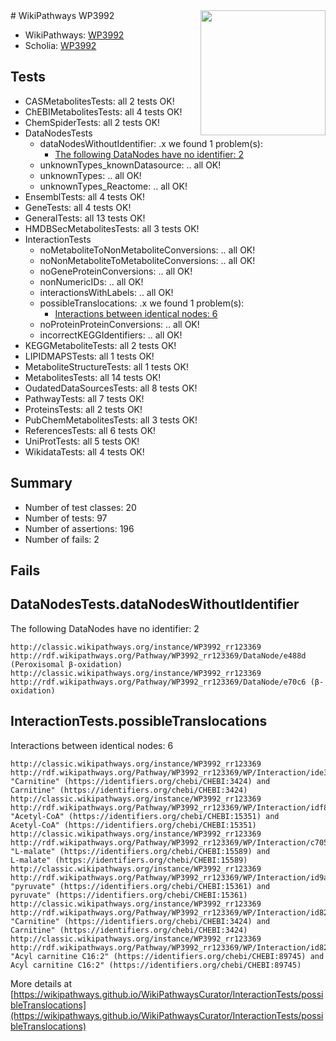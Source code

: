 <img style="float: right; width: 200px" src="https://upload.wikimedia.org/wikipedia/commons/thumb/8/83/Wplogo_with_text_500.png/640px-Wplogo_with_text_500.png" />
# WikiPathways WP3992

* WikiPathways: [WP3992](https://wikipathways.org/pathways/WP3992)
* Scholia: [WP3992](https://scholia.toolforge.org/wikipathways/WP3992)
## Tests
* CASMetabolitesTests: all 2 tests OK!
* ChEBIMetabolitesTests: all 4 tests OK!
* ChemSpiderTests: all 2 tests OK!
* DataNodesTests
    * dataNodesWithoutIdentifier: .x we found 1 problem(s):
        * [The following DataNodes have no identifier: 2](#d2d32fa1)
    * unknownTypes_knownDatasource: .. all OK!
    * unknownTypes: .. all OK!
    * unknownTypes_Reactome: .. all OK!
* EnsemblTests: all 4 tests OK!
* GeneTests: all 4 tests OK!
* GeneralTests: all 13 tests OK!
* HMDBSecMetabolitesTests: all 3 tests OK!
* InteractionTests
    * noMetaboliteToNonMetaboliteConversions: .. all OK!
    * noNonMetaboliteToMetaboliteConversions: .. all OK!
    * noGeneProteinConversions: .. all OK!
    * nonNumericIDs: .. all OK!
    * interactionsWithLabels: .. all OK!
    * possibleTranslocations: .x we found 1 problem(s):
        * [Interactions between identical nodes: 6](#1c11820b)
    * noProteinProteinConversions: .. all OK!
    * incorrectKEGGIdentifiers: .. all OK!
* KEGGMetaboliteTests: all 2 tests OK!
* LIPIDMAPSTests: all 1 tests OK!
* MetaboliteStructureTests: all 1 tests OK!
* MetabolitesTests: all 14 tests OK!
* OudatedDataSourcesTests: all 8 tests OK!
* PathwayTests: all 7 tests OK!
* ProteinsTests: all 2 tests OK!
* PubChemMetabolitesTests: all 3 tests OK!
* ReferencesTests: all 6 tests OK!
* UniProtTests: all 5 tests OK!
* WikidataTests: all 4 tests OK!


## Summary

* Number of test classes: 20
* Number of tests: 97
* Number of assertions: 196
* Number of fails: 2

## Fails

<a name="d2d32fa1" />

## DataNodesTests.dataNodesWithoutIdentifier

The following DataNodes have no identifier: 2
```
http://classic.wikipathways.org/instance/WP3992_rr123369 http://rdf.wikipathways.org/Pathway/WP3992_rr123369/DataNode/e488d (Peroxisomal β-oxidation)
http://classic.wikipathways.org/instance/WP3992_rr123369 http://rdf.wikipathways.org/Pathway/WP3992_rr123369/DataNode/e70c6 (β-oxidation)
```

<a name="1c11820b" />

## InteractionTests.possibleTranslocations

Interactions between identical nodes: 6
```
http://classic.wikipathways.org/instance/WP3992_rr123369 http://rdf.wikipathways.org/Pathway/WP3992_rr123369/WP/Interaction/ide3a93cb3 "Carnitine" (https://identifiers.org/chebi/CHEBI:3424) and 
Carnitine" (https://identifiers.org/chebi/CHEBI:3424)
http://classic.wikipathways.org/instance/WP3992_rr123369 http://rdf.wikipathways.org/Pathway/WP3992_rr123369/WP/Interaction/idf83b046a "Acetyl-CoA" (https://identifiers.org/chebi/CHEBI:15351) and 
Acetyl-CoA" (https://identifiers.org/chebi/CHEBI:15351)
http://classic.wikipathways.org/instance/WP3992_rr123369 http://rdf.wikipathways.org/Pathway/WP3992_rr123369/WP/Interaction/c7057 "L-malate" (https://identifiers.org/chebi/CHEBI:15589) and 
L-malate" (https://identifiers.org/chebi/CHEBI:15589)
http://classic.wikipathways.org/instance/WP3992_rr123369 http://rdf.wikipathways.org/Pathway/WP3992_rr123369/WP/Interaction/id9a2e0d94 "pyruvate" (https://identifiers.org/chebi/CHEBI:15361) and 
pyruvate" (https://identifiers.org/chebi/CHEBI:15361)
http://classic.wikipathways.org/instance/WP3992_rr123369 http://rdf.wikipathways.org/Pathway/WP3992_rr123369/WP/Interaction/id826746e6 "Carnitine" (https://identifiers.org/chebi/CHEBI:3424) and 
Carnitine" (https://identifiers.org/chebi/CHEBI:3424)
http://classic.wikipathways.org/instance/WP3992_rr123369 http://rdf.wikipathways.org/Pathway/WP3992_rr123369/WP/Interaction/id82457aa0 "Acyl carnitine C16:2" (https://identifiers.org/chebi/CHEBI:89745) and 
Acyl carnitine C16:2" (https://identifiers.org/chebi/CHEBI:89745)
```

More details at [https://wikipathways.github.io/WikiPathwaysCurator/InteractionTests/possibleTranslocations](https://wikipathways.github.io/WikiPathwaysCurator/InteractionTests/possibleTranslocations)

